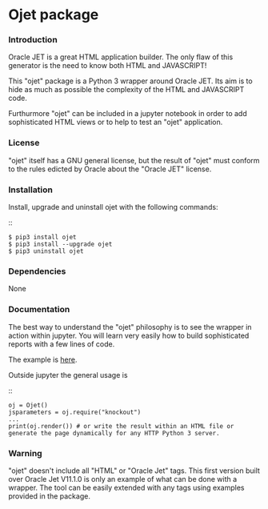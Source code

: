 # Ojet package
 
### Introduction

Oracle JET is a great HTML application builder. The only flaw of this generator is the need to know both HTML and JAVASCRIPT!

This "ojet" package is a Python 3 wrapper around Oracle JET. Its aim is to hide as much as possible the complexity of the HTML and JAVASCRIPT code.

Furthurmore "ojet" can be included in a jupyter notebook in order to add sophisticated HTML views or to help to test an "ojet" application.

### License

"ojet" itself has a GNU general license, but the result of "ojet" must conform to the rules edicted by Oracle about the "Oracle JET" license.

### Installation

Install, upgrade and uninstall ojet with the following commands:

::

    $ pip3 install ojet
    $ pip3 install --upgrade ojet
    $ pip3 uninstall ojet

### Dependencies

None

### Documentation

The best way to understand the "ojet" philosophy is to see the wrapper in action within jupyter. You will learn very easily how to build sophisticated reports with a few lines of code.

The example is [here](http://gduvalsc>.github.io/ojet.html).

Outside jupyter the general usage is

::

    oj = Ojet()
    jsparameters = oj.require("knockout")
    ...
    print(oj.render()) # or write the result within an HTML file or generate the page dynamically for any HTTP Python 3 server.

### Warning

"ojet" doesn't include all "HTML" or "Oracle Jet" tags. This first version built over Oracle Jet V11.1.0 is only an example of what can be done with a wrapper. The tool can be easily extended with any tags using examples provided in the package.